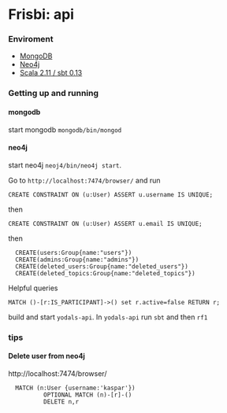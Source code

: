 # Frisbi: api #

### Enviroment

* [MongoDB](https://www.mongodb.org/)
* [Neo4j](http://neo4j.com/)
* [Scala 2.11 / sbt 0.13](http://www.scala-sbt.org/) 



### Getting up and running ###
#### mongodb
start mongodb `mongodb/bin/mongod`
#### neo4j
start neo4j `neoj4/bin/neo4j start`. 

Go to `http://localhost:7474/browser/`  and run 

  ``` CREATE CONSTRAINT ON (u:User) ASSERT u.username IS UNIQUE; ```  
  
  then

  ``` CREATE CONSTRAINT ON (u:User) ASSERT u.email IS UNIQUE; ```
  
  then
  
```
  CREATE(users:Group{name:"users"})
  CREATE(admins:Group{name:"admins"})
  CREATE(deleted_users:Group{name:"deleted_users"})
  CREATE(deleted_topics:Group{name:"deleted_topics"})
```

Helpful queries 
```
MATCH ()-[r:IS_PARTICIPANT]->() set r.active=false RETURN r;
```

build and start `yodals-api`. In `yodals-api` run `sbt` and then `rf1`  



### tips 
#### Delete user from neo4j

http://localhost:7474/browser/
```
  MATCH (n:User {username:'kaspar'})
          OPTIONAL MATCH (n)-[r]-()
          DELETE n,r

```